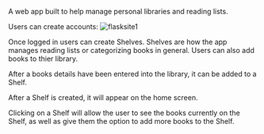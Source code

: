 A web app built to help manage personal libraries and reading lists.

Users can create accounts:
![flasksite1](https://user-images.githubusercontent.com/77579481/148958510-ec2461f3-4682-4d3c-b005-4f13f193b42d.png)

Once logged in users can create Shelves. Shelves are how the app manages reading lists or categorizing books in general.
Users can also add books to thier library.

After a books details have been entered into the library, it can be added to a Shelf.

After a Shelf is created, it will appear on the home screen.

Clicking on a Shelf will allow the user to see the books currently on the Shelf, as well as give them the option to add more books to the Shelf.
